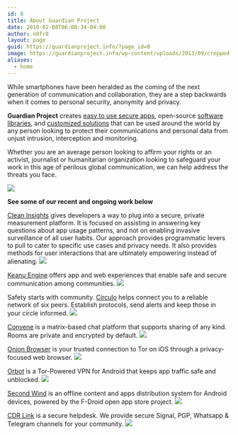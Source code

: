 ```yaml
---
id: 8
title: About Guardian Project
date: 2010-02-08T06:08:34-04:00
author: n8fr8
layout: page
guid: https://guardianproject.info/?page_id=8
image: https://guardianproject.info/wp-content/uploads/2013/09/cropped-GP_logo+txt_hires_black_on_trans.png
aliases:
  - home
---
```


While smartphones have been heralded as the coming of the next generation of communication and collaboration, they are a step backwards when it comes to personal security, anonymity and privacy.

**Guardian Project** creates [easy to use secure apps](apps), open-source [software libraries](code), and [customized solutions](contact) that can be used around the world by any person looking to protect their communications and personal data from unjust intrusion, interception and monitoring.

Whether you are an average person looking to affirm your rights or an activist, journalist or humanitarian organization looking to safeguard your work in this age of perilous global communication, we can help address the threats you face.

<img src="GuardianProjectLogo.png"/>

**See some of our recent and ongoing work below**

<a href="https://cleaninsights.org">Clean Insights</a> gives developers a way to plug into a secure, private measurement platform. It is focused on assisting in answering key questions about app usage patterns, and not on enabling invasive surveillance of all user habits. Our approach provides programmatic levers to pull to cater to specific use cases and privacy needs. It also provides methods for user interactions that are ultimately empowering instead of alienating.
<a href="https://cleaninsights.org"><img src="projects/cleaninsights.jpg"/></a>

<a href="https://keanu.im">Keanu Engine</a> offers app and web experiences that enable safe and secure communication among communities.
<a href="https://keanu.im"><img src="projects/keanu.jpg"/></a>

Safety starts with community. <a href="https://encirculo.org">Círculo</a> helps connect you to a reliable network of six peers. Establish protocols, send alerts and keep those in your circle informed.
<a href="https://encirculo.org"><img src="projects/circulo.jpg"/></a>

<a href="https://letsconvene.im">Convene</a> is a matrix-based chat platform that supports sharing of any kind. Rooms are private and encrypted by default.
<a href="https://letsconvene.im"><img src="projects/convene.jpg"/></a>

<a href="https://onionbrowser.com">Onion Browser</a> is your trusted connection to Tor on iOS through a privacy-focused web browser.
<a href="https://onionbrowser.com"><img src="projects/onionbrowser.jpg"/></a>

<a href="https://orbot.app">Orbot</a> is a Tor-Powered VPN for Android that keeps app traffic safe and unblocked.
<a href="https://orbot.app"><img src="projects/orbot.jpg"/></a>

<a href="https://secondwind.guardianproject.info">Second Wind</a> is an offline content and apps distribution system for Android devices, powered by the F-Droid open app store project.
<a href="https://secondwind.guardianproject.info"><img src="projects/secondwind.jpg"/></a>

<a href="https://digiresilience.org/solutions/link/">CDR Link</a> is a secure helpdesk. We provide secure Signal, PGP, Whatsapp & Telegram channels for your community.
<a href="https://digiresilience.org/solutions/link/"><img src="projects/cdr.jpg"/></a>

